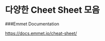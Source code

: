 #  다양한 Cheet Sheet 모음


###Emmet Documentation 

<a href="https://docs.emmet.io/cheat-sheet/">https://docs.emmet.io/cheat-sheet/</a>

